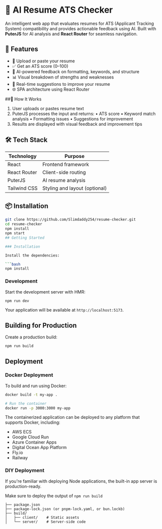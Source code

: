 # 🧠 AI Resume ATS Checker

An intelligent web app that evaluates resumes for ATS (Applicant Tracking System) compatibility and provides actionable feedback using AI. Built with **PuterJS** for AI analysis and **React Router** for seamless navigation.

## 🚀 Features

- 📄 Upload or paste your resume
- ✅ Get an ATS score (0–100)
- 🧠 AI-powered feedback on formatting, keywords, and structure
- 📊 Visual breakdown of strengths and weaknesses
- 🔁 Real-time suggestions to improve your resume
- 🌐 SPA architecture using React Router

##🧠 How It Works

1. 	User uploads or pastes resume text
2. 	PuterJS processes the input and returns:
• 	ATS score
• 	Keyword match analysis
• 	Formatting issues
• 	Suggestions for improvement
3. 	Results are displayed with visual feedback and improvement tips

## 🛠️ Tech Stack

| Technology     | Purpose                                  |
|----------------|-------------------------------------------|
| React          | Frontend framework                        |
| React Router   | Client-side routing                       |
| PuterJS        | AI resume analysis                        |
| Tailwind CSS   | Styling and layout (optional)             |

## 📦 Installation

```bash
git clone https://github.com/Slimdaddy254/resume-checker.git
cd resume-checker
npm install
npm start
## Getting Started

### Installation

Install the dependencies:

```bash
npm install
```

### Development

Start the development server with HMR:

```bash
npm run dev
```

Your application will be available at `http://localhost:5173`.

## Building for Production

Create a production build:

```bash
npm run build
```

## Deployment

### Docker Deployment

To build and run using Docker:

```bash
docker build -t my-app .

# Run the container
docker run -p 3000:3000 my-app
```

The containerized application can be deployed to any platform that supports Docker, including:

- AWS ECS
- Google Cloud Run
- Azure Container Apps
- Digital Ocean App Platform
- Fly.io
- Railway

### DIY Deployment

If you're familiar with deploying Node applications, the built-in app server is production-ready.

Make sure to deploy the output of `npm run build`

```
├── package.json
├── package-lock.json (or pnpm-lock.yaml, or bun.lockb)
├── build/
│   ├── client/    # Static assets
│   └── server/    # Server-side code
```

